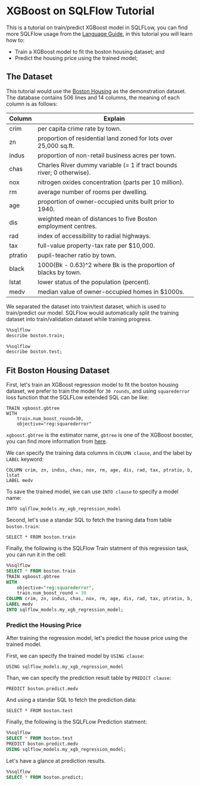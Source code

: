# XGBoost on SQLFlow Tutorial

This is a tutorial on train/predict XGBoost model in SQLFLow, you can find more SQLFlow usage from the [Language Guide](../language_guide.md), in this tutorial you will learn how to:
- Train a XGBoost model to fit the boston housing dataset; and
- Predict the housing price using the trained model;


## The Dataset

This tutorial would use the [Boston Housing](https://www.kaggle.com/c/boston-housing) as the demonstration dataset.
The database contains 506 lines and 14 columns, the meaning of each column is as follows:

Column | Explain 
-- | -- 
crim|per capita crime rate by town.
zn|proportion of residential land zoned for lots over 25,000 sq.ft.
indus|proportion of non-retail business acres per town.
chas|Charles River dummy variable (= 1 if tract bounds river; 0 otherwise).
nox|nitrogen oxides concentration (parts per 10 million).
rm|average number of rooms per dwelling.
age|proportion of owner-occupied units built prior to 1940.
dis|weighted mean of distances to five Boston employment centres.
rad|index of accessibility to radial highways.
tax|full-value property-tax rate per \$10,000.
ptratio|pupil-teacher ratio by town.
black|1000(Bk - 0.63)^2 where Bk is the proportion of blacks by town.
lstat|lower status of the population (percent).
medv|median value of owner-occupied homes in $1000s.

We separated the dataset into train/test dataset, which is used to train/predict our model. SQLFlow would automatically split the training dataset into train/validation dataset while training progress.

```sql
%%sqlflow
describe boston.train;
```

```sql
%%sqlflow
describe boston.test;
```

## Fit Boston Housing Dataset

First, let's train an XGBoost regression model to fit the boston housing dataset, we prefer to train the model for `30 rounds`,
and using `squarederror` loss function that the SQLFLow extended SQL can be like:

```
TRAIN xgboost.gbtree
WITH
    train.num_boost_round=30,
    objective="reg:squarederror"
```

`xgboost.gbtree` is the estimator name, `gbtree` is one of the XGBoost booster, you can find more information from [here](https://xgboost.readthedocs.io/en/latest/parameter.html#general-parameters).

We can specify the training data columns in `COLUMN clause`, and the label by `LABEL` keyword:

```
COLUMN crim, zn, indus, chas, nox, rm, age, dis, rad, tax, ptratio, b, lstat
LABEL medv
```

To save the trained model, we can use `INTO clause` to specify a model name:

```
INTO sqlflow_models.my_xgb_regression_model
```

Second, let's use a standar SQL to fetch the traning data from table `boston.train`:

```
SELECT * FROM boston.train
```

Finally, the following is the SQLFlow Train statment of this regression task, you can run it in the cell:

```sql
%%sqlflow
SELECT * FROM boston.train
TRAIN xgboost.gbtree
WITH
    objective="reg:squarederror",
    train.num_boost_round = 30
COLUMN crim, zn, indus, chas, nox, rm, age, dis, rad, tax, ptratio, b, lstat
LABEL medv
INTO sqlflow_models.my_xgb_regression_model;
```

### Predict the Housing Price
After training the regression model, let's predict the house price using the trained model.

First, we can specify the trained model by `USING clause`: 

```
USING sqlflow_models.my_xgb_regression_model
```

Than, we can specify the prediction result table by `PREDICT clause`:

```
PREDICT boston.predict.medv
```

And using a standar SQL to fetch the prediction data:

```
SELECT * FROM boston.test
```

Finally, the following is the SQLFLow Prediction statment:

```sql
%%sqlflow
SELECT * FROM boston.test
PREDICT boston.predict.medv
USING sqlflow_models.my_xgb_regression_model;
```

Let's have a glance at prediction results.

```sql
%%sqlflow
SELECT * FROM boston.predict;
```
